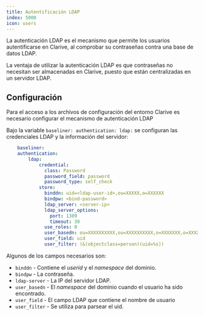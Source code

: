 ```yaml
---
title: Autentificación LDAP
index: 5000
icon: users
---
```


La autenticación LDAP es el mecanismo que permite
los usuarios autentificarse en Clarive, al comprobar su
contraseñas contra una base de datos LDAP.

La ventaja de utilizar la autenticación LDAP es que
contraseñas no necesitan ser almacenadas en Clarive, 
puesto que están centralizadas en un servidor LDAP.

## Configuración
Para el acceso a los archivos de configuración del entorno 
Clarive es necesario configurar el mecanismo de autenticación LDAP

Bajo la variable `baseliner: authentication: ldap:` se configuran las credenciales LDAP y la información del servidor:

```yaml
    baseliner:
    authentication:
        ldap:
            credential:
              class: Password
              password_field: password
              password_type: self_check
            store:
              binddn: uid=<ldap-user-id>,ou=XXXXX,o=XXXXXX
              bindpw: <bind-password>
              ldap_server: <server-ip>
              ldap_server_options:
                port: 1389
                timeout: 30
              use_roles: 0
              user_basedn: ou=XXXXXXXXXX,ou=XXXXXXXXXX,o=XXXXXXX,o=XXXXXXX
              user_field: uid
              user_filter: (&(objectclass=person)(uid=%s))
```

Algunos de los campos necesarios son:

- `binddn` - Contiene el *userid* y el *namespace* del dominio.
- `bindpw` - La contraseña.
- `ldap-server` - La IP del servidor LDAP.
- `user_basedn` - El *namespace* del dominio cuando el usuario ha sido encontrado.
- `user_field` - El campo LDAP que contiene el nombre de usuario
- `user_filter` - Se utiliza para parsear el uid.
